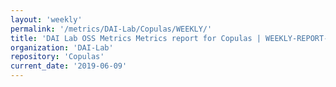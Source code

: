 ```yaml
---
layout: 'weekly'
permalink: '/metrics/DAI-Lab/Copulas/WEEKLY/'
title: 'DAI Lab OSS Metrics Metrics report for Copulas | WEEKLY-REPORT-2019-06-09'
organization: 'DAI-Lab'
repository: 'Copulas'
current_date: '2019-06-09'
---
```

